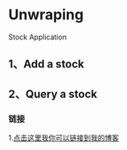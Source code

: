 Unwraping
===================================
   Stock Application

  
1、Add a stock
-----------------------------------


2、Query a stock
-----------------------------------


### 链接
1.[点击这里我你可以链接到我的博客](http://blog.csdn.net/tfygg)<br />

